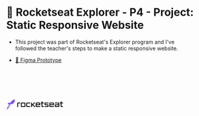 # 🚀 Rocketseat Explorer - P4 - Project: Static Responsive Website

- This project was part of Rocketseat's Explorer program and I've followed the teacher's steps to make a static responsive website.

- [🎨 Figma Prototype](https://www.figma.com/file/LTkToaKcRP4Jd6ji8nEg5s/Explorer-Stage-03-Projeto-02-Copy)

</br>
</br>
</br>
</br>

<a href="https://www.rocketseat.com.br/" target="_blank"><img src="https://raw.githubusercontent.com/Rocketseat/awesome/master/assets/logo_rocketseat.png" alt="Rocketseat" width="150"/></a>
